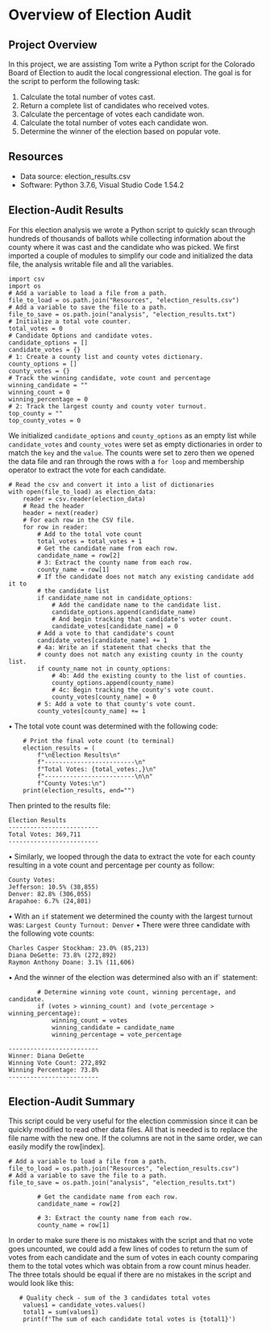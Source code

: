 # Overview of Election Audit

## Project Overview
In this project, we are assisting Tom write a Python script for the Colorado Board of Election to audit the local congressional election.
The goal is for the script to perform the following task:

1. Calculate the total number of votes cast.
2. Return a complete list of candidates who received votes.
3. Calculate the percentage of votes each candidate won.
4. Calculate the total number of votes each candidate won.
5. Determine the winner of the election based on popular vote.

## Resources
- Data source: election_results.csv
- Software: Python 3.7.6, Visual Studio Code 1.54.2

## Election-Audit Results
For this election analysis we wrote a Python script to quickly scan through hundreds of thousands of ballots while collecting information about the county where it was cast and the candidate who was picked. We first imported a couple of modules to simplify our code and initialized the data file, the analysis writable file and all the variables.
```
import csv
import os
# Add a variable to load a file from a path.
file_to_load = os.path.join("Resources", "election_results.csv")
# Add a variable to save the file to a path.
file_to_save = os.path.join("analysis", "election_results.txt")
# Initialize a total vote counter.
total_votes = 0
# Candidate Options and candidate votes.
candidate_options = []
candidate_votes = {}
# 1: Create a county list and county votes dictionary.
county_options = []
county_votes = {}
# Track the winning candidate, vote count and percentage
winning_candidate = ""
winning_count = 0
winning_percentage = 0
# 2: Track the largest county and county voter turnout.
top_county = ""
top_county_votes = 0
```
We initialized `candidate_options` and `county_options` as an empty list while `candidate_votes` and `county_votes` were set as empty dictionaries in order to match the `key` and the `value`. The counts were set to zero then we opened the data file and ran through the rows with a `for loop` and membership operator to extract the vote for each candidate. 
```
# Read the csv and convert it into a list of dictionaries
with open(file_to_load) as election_data:
    reader = csv.reader(election_data)
    # Read the header
    header = next(reader)
    # For each row in the CSV file.
    for row in reader:
        # Add to the total vote count
        total_votes = total_votes + 1
        # Get the candidate name from each row.
        candidate_name = row[2]
        # 3: Extract the county name from each row.
        county_name = row[1]
        # If the candidate does not match any existing candidate add it to
        # the candidate list
        if candidate_name not in candidate_options:
            # Add the candidate name to the candidate list.
            candidate_options.append(candidate_name)
            # And begin tracking that candidate's voter count.
            candidate_votes[candidate_name] = 0
        # Add a vote to that candidate's count
        candidate_votes[candidate_name] += 1
        # 4a: Write an if statement that checks that the
        # county does not match any existing county in the county list.
        if county_name not in county_options:
            # 4b: Add the existing county to the list of counties.
            county_options.append(county_name)
            # 4c: Begin tracking the county's vote count.
            county_votes[county_name] = 0
        # 5: Add a vote to that county's vote count.
        county_votes[county_name] += 1
```
•	The total vote count was determined with the following code: 
```
    # Print the final vote count (to terminal)
    election_results = (
        f"\nElection Results\n"
        f"-------------------------\n"
        f"Total Votes: {total_votes:,}\n"
        f"-------------------------\n\n"
        f"County Votes:\n")
    print(election_results, end="")
```
Then printed to the results file:

```
Election Results
-------------------------
Total Votes: 369,711
-------------------------
```
•	Similarly, we looped through the data to extract the vote for each county resulting in a vote count and percentage per county as follow:
```
County Votes:
Jefferson: 10.5% (38,855)
Denver: 82.8% (306,055)
Arapahoe: 6.7% (24,801)
```
•	With an `if` statement we determined the county with the largest turnout was:
`Largest County Turnout: Denver`
•	There were three candidate with the following vote counts:
```
Charles Casper Stockham: 23.0% (85,213)
Diana DeGette: 73.8% (272,892)
Raymon Anthony Doane: 3.1% (11,606)
```
•	And the winner of the election was determined also with an if` statement:
```
        # Determine winning vote count, winning percentage, and candidate.
        if (votes > winning_count) and (vote_percentage > winning_percentage):
            winning_count = votes
            winning_candidate = candidate_name
            winning_percentage = vote_percentage
```
```
-------------------------
Winner: Diana DeGette
Winning Vote Count: 272,892
Winning Percentage: 73.8%
-------------------------
```

## Election-Audit Summary
This script could be very useful for the election commission since it can be quickly modified to read other data files. All that is needed is to replace the file name with the new one. If the columns are not in the same order, we can easily modify the row[index]. 
```
# Add a variable to load a file from a path.
file_to_load = os.path.join("Resources", "election_results.csv")
# Add a variable to save the file to a path.
file_to_save = os.path.join("analysis", "election_results.txt")
```
```
        # Get the candidate name from each row.
        candidate_name = row[2]

        # 3: Extract the county name from each row.
        county_name = row[1]
```
In order to make sure there is no mistakes with the script and that no vote goes uncounted, we could add a few lines of codes to return the sum of votes from each candidate and the sum of votes in each county comparing them to the total votes which was obtain from a row count minus header. The three totals should be equal if there are no mistakes in the script and would look like this:
```
   # Quality check - sum of the 3 candidates total votes
    values1 = candidate_votes.values()
    total1 = sum(values1)    
    print(f'The sum of each candidate total votes is {total1}')
```
